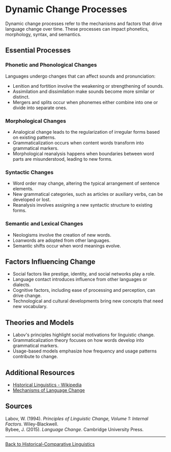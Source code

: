 # Dynamic Change Processes

Dynamic change processes refer to the mechanisms and factors that drive language change over time. These processes can impact phonetics, morphology, syntax, and semantics.

## Essential Processes

### Phonetic and Phonological Changes

Languages undergo changes that can affect sounds and pronunciation:

- Lenition and fortition involve the weakening or strengthening of sounds.
- Assimilation and dissimilation make sounds become more similar or distinct.
- Mergers and splits occur when phonemes either combine into one or divide into separate ones.

### Morphological Changes

- Analogical change leads to the regularization of irregular forms based on existing patterns.
- Grammaticalization occurs when content words transform into grammatical markers.
- Morphological reanalysis happens when boundaries between word parts are misunderstood, leading to new forms.

### Syntactic Changes

- Word order may change, altering the typical arrangement of sentence elements.
- New grammatical categories, such as articles or auxiliary verbs, can be developed or lost.
- Reanalysis involves assigning a new syntactic structure to existing forms.

### Semantic and Lexical Changes

- Neologisms involve the creation of new words.
- Loanwords are adopted from other languages.
- Semantic shifts occur when word meanings evolve.

## Factors Influencing Change

- Social factors like prestige, identity, and social networks play a role.
- Language contact introduces influence from other languages or dialects.
- Cognitive factors, including ease of processing and perception, can drive change.
- Technological and cultural developments bring new concepts that need new vocabulary.

## Theories and Models

- Labov's principles highlight social motivations for linguistic change.
- Grammaticalization theory focuses on how words develop into grammatical markers.
- Usage-based models emphasize how frequency and usage patterns contribute to change.

## Additional Resources

- [Historical Linguistics - Wikipedia](https://en.wikipedia.org/wiki/Historical_linguistics)
- [Mechanisms of Language Change](https://glottopedia.org/wiki/Language_change)

## Sources

Labov, W. (1994). *Principles of Linguistic Change, Volume 1: Internal Factors*. Wiley-Blackwell.  
Bybee, J. (2015). *Language Change*. Cambridge University Press.

---

[Back to Historical-Comparative Linguistics](../README.md)
